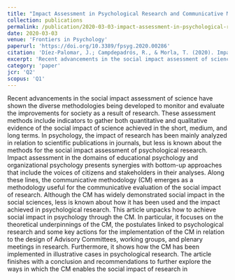 ```yaml
---
title: "Impact Assessment in Psychological Research and Communicative Methodology"
collection: publications
permalink: /publication/2020-03-03-impact-assessment-in-psychological-research
date: 2020-03-03
venue: 'Frontiers in Psychology'
paperurl: 'https://doi.org/10.3389/fpsyg.2020.00286'
citation: 'Díez-Palomar, J.; Campdepadrós, R., & Morla, T. (2020). Impact Assessment in Psychological Research and Communicative Methodology.'
excerpt: 'Recent advancements in the social impact assessment of science have shown the diverse methodologies being developed to monitor and evaluate the improvements for society as a result of research. These assessment methods include indicators to gather both quantitative and qualitative evidence of the social impact of science achieved in the short, medium, and long terms.'
category: 'paper'
jcr: 'Q2'
scopus: 'Q1'
---
```


Recent advancements in the social impact assessment of science have shown the diverse methodologies being developed to monitor and evaluate the improvements for society as a result of research. These assessment methods include indicators to gather both quantitative and qualitative evidence of the social impact of science achieved in the short, medium, and long terms. In psychology, the impact of research has been mainly analyzed in relation to scientific publications in journals, but less is known about the methods for the social impact assessment of psychological research. Impact assessment in the domains of educational psychology and organizational psychology presents synergies with bottom-up approaches that include the voices of citizens and stakeholders in their analyses. Along these lines, the communicative methodology (CM) emerges as a methodology useful for the communicative evaluation of the social impact of research. Although the CM has widely demonstrated social impact in the social sciences, less is known about how it has been used and the impact achieved in psychological research. This article unpacks how to achieve social impact in psychology through the CM. In particular, it focuses on the theoretical underpinnings of the CM, the postulates linked to psychological research and some key actions for the implementation of the CM in relation to the design of Advisory Committees, working groups, and plenary meetings in research. Furthermore, it shows how the CM has been implemented in illustrative cases in psychological research. The article finishes with a conclusion and recommendations to further explore the ways in which the CM enables the social impact of research in